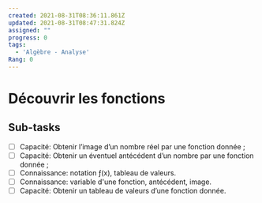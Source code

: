 ```yaml
---
created: 2021-08-31T08:36:11.861Z
updated: 2021-08-31T08:47:31.824Z
assigned: ""
progress: 0
tags:
  - 'Algèbre - Analyse'
Rang: 0
---
```


# Découvrir les fonctions

## Sub-tasks

- [ ] Capacité: Obtenir  l’image d’un nombre réel par une fonction donnée ;
- [ ] Capacité: Obtenir un éventuel antécédent d’un nombre par une fonction donnée ;
- [ ] Connaissance: notation ƒ(x),  tableau de valeurs.
- [ ] Connaissance: variable d'une fonction, antécédent, image.
- [ ] Capacité: Obtenir  un tableau de valeurs d’une fonction donnée.
